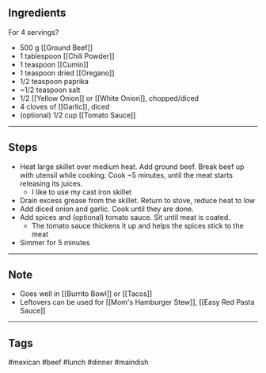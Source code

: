 ## Ingredients
For 4 servings?
- 500 g [[Ground Beef]]
- 1 tablespoon [[Chili Powder]]
- 1 teaspoon [[Cumin]]
- 1 teaspoon dried [[Oregano]]
- 1/2 teaspoon paprika
- ~1/2 teaspoon salt
- 1/2 [[Yellow Onion]] or [[White Onion]], chopped/diced
- 4 cloves of [[Garlic]], diced
- (optional) 1/2 cup [[Tomato Sauce]]

---
## Steps
- Heat large skillet over medium heat. Add ground beef. Break beef up with utensil while cooking. Cook ~5 minutes, until the meat starts releasing its juices.
	- I like to use my cast iron skillet
- Drain excess grease from the skillet. Return to stove, reduce heat to low
- Add diced onion and garlic. Cook until they are done.
- Add spices and (optional) tomato sauce. Sit until meat is coated.
	- The tomato sauce thickens it up and helps the spices stick to the meat
- Simmer for 5 minutes

---
## Note
- Goes well in [[Burrito Bowl]] or [[Tacos]]
- Leftovers can be used for [[Mom's Hamburger Stew]], [[Easy Red Pasta Sauce]]

---
## Tags
#mexican 
#beef 
#lunch #dinner 
#maindish 